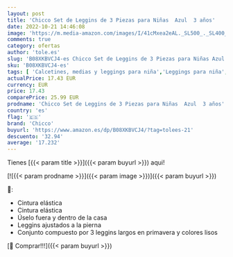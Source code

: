 ```yaml
---
layout: post
title: 'Chicco Set de Leggins de 3 Piezas para Niñas  Azul  3 años'
date: 2022-10-21 14:46:08
image: 'https://m.media-amazon.com/images/I/41cMxea2eAL._SL500_._SL400_.jpg'
comments: true
category: ofertas
author: 'tole.es'
slug: 'B08XKBVCJ4-es Chicco Set de Leggins de 3 Piezas para Niñas Azul 3 años'
sku: 'B08XKBVCJ4-es'
tags: [ 'Calcetines, medias y leggings para niña','Leggings para niña','Moda','Moda Niña','Ropa para niña','chicco','🇪🇸', ]
actualPrice: 17.43 EUR
currency: EUR
price: 17.43
comparePrice: 25.99 EUR
prodname: 'Chicco Set de Leggins de 3 Piezas para Niñas  Azul  3 años'
country: 'es'
flag: '🇪🇸'
brand: 'Chicco'
buyurl: 'https://www.amazon.es/dp/B08XKBVCJ4/?tag=tolees-21'
descuento: '32.94'
average: '17.232'
---
```


Tienes [{{< param title >}}]({{< param buyurl >}}) aqui!

[![{{< param prodname >}}]({{< param image >}})]({{< param buyurl >}})

🔎:

- Cintura elástica
- Cintura elástica
- Úselo fuera y dentro de la casa
- Leggins ajustados a la pierna
- Conjunto compuesto por 3 leggins largos en primavera y colores lisos

[🛒 Comprar!!!]({{< param buyurl >}})
